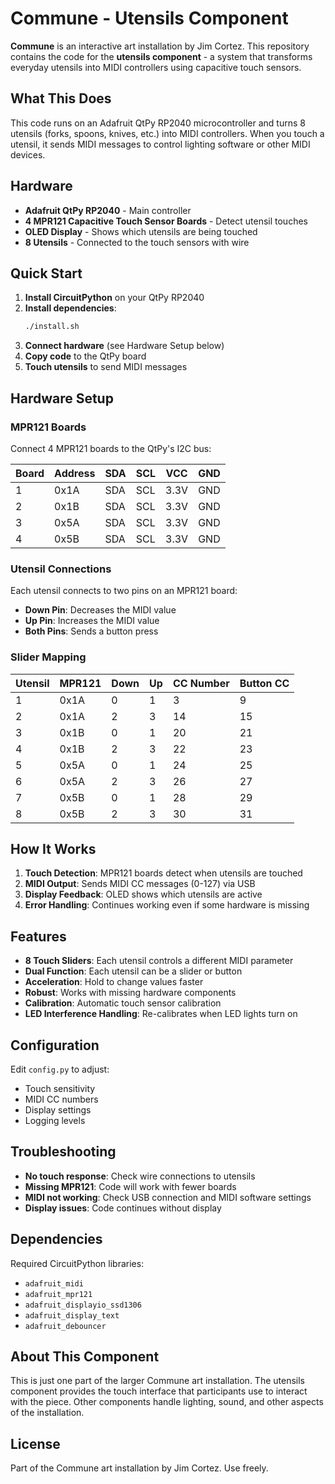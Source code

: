 # Commune - Utensils Component

**Commune** is an interactive art installation by Jim Cortez. This repository contains the code for the **utensils component** - a system that transforms everyday utensils into MIDI controllers using capacitive touch sensors.

## What This Does

This code runs on an Adafruit QtPy RP2040 microcontroller and turns 8 utensils (forks, spoons, knives, etc.) into MIDI controllers. When you touch a utensil, it sends MIDI messages to control lighting software or other MIDI devices.

## Hardware

- **Adafruit QtPy RP2040** - Main controller
- **4 MPR121 Capacitive Touch Sensor Boards** - Detect utensil touches
- **OLED Display** - Shows which utensils are being touched
- **8 Utensils** - Connected to the touch sensors with wire

## Quick Start

1. **Install CircuitPython** on your QtPy RP2040
2. **Install dependencies**:
   ```bash
   ./install.sh
   ```
3. **Connect hardware** (see Hardware Setup below)
4. **Copy code** to the QtPy board
5. **Touch utensils** to send MIDI messages

## Hardware Setup

### MPR121 Boards
Connect 4 MPR121 boards to the QtPy's I2C bus:

| Board | Address | SDA | SCL | VCC | GND |
|-------|---------|-----|-----|-----|-----|
| 1     | 0x1A    | SDA | SCL | 3.3V| GND |
| 2     | 0x1B    | SDA | SCL | 3.3V| GND |
| 3     | 0x5A    | SDA | SCL | 3.3V| GND |
| 4     | 0x5B    | SDA | SCL | 3.3V| GND |

### Utensil Connections
Each utensil connects to two pins on an MPR121 board:
- **Down Pin**: Decreases the MIDI value
- **Up Pin**: Increases the MIDI value
- **Both Pins**: Sends a button press

### Slider Mapping
| Utensil | MPR121 | Down | Up | CC Number | Button CC |
|---------|--------|------|----|-----------|-----------|
| 1       | 0x1A   | 0    | 1  | 3         | 9         |
| 2       | 0x1A   | 2    | 3  | 14        | 15        |
| 3       | 0x1B   | 0    | 1  | 20        | 21        |
| 4       | 0x1B   | 2    | 3  | 22        | 23        |
| 5       | 0x5A   | 0    | 1  | 24        | 25        |
| 6       | 0x5A   | 2    | 3  | 26        | 27        |
| 7       | 0x5B   | 0    | 1  | 28        | 29        |
| 8       | 0x5B   | 2    | 3  | 30        | 31        |

## How It Works

1. **Touch Detection**: MPR121 boards detect when utensils are touched
2. **MIDI Output**: Sends MIDI CC messages (0-127) via USB
3. **Display Feedback**: OLED shows which utensils are active
4. **Error Handling**: Continues working even if some hardware is missing

## Features

- **8 Touch Sliders**: Each utensil controls a different MIDI parameter
- **Dual Function**: Each utensil can be a slider or button
- **Acceleration**: Hold to change values faster
- **Robust**: Works with missing hardware components
- **Calibration**: Automatic touch sensor calibration
- **LED Interference Handling**: Re-calibrates when LED lights turn on

## Configuration

Edit `config.py` to adjust:
- Touch sensitivity
- MIDI CC numbers
- Display settings
- Logging levels

## Troubleshooting

- **No touch response**: Check wire connections to utensils
- **Missing MPR121**: Code will work with fewer boards
- **MIDI not working**: Check USB connection and MIDI software settings
- **Display issues**: Code continues without display

## Dependencies

Required CircuitPython libraries:
- `adafruit_midi`
- `adafruit_mpr121`
- `adafruit_displayio_ssd1306`
- `adafruit_display_text`
- `adafruit_debouncer`

## About This Component

This is just one part of the larger Commune art installation. The utensils component provides the touch interface that participants use to interact with the piece. Other components handle lighting, sound, and other aspects of the installation.

## License

Part of the Commune art installation by Jim Cortez. Use freely. 